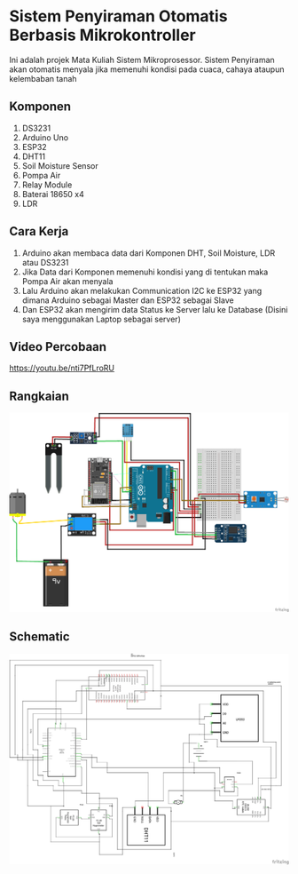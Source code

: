 # Sistem Penyiraman Otomatis Berbasis Mikrokontroller
Ini adalah projek Mata Kuliah Sistem Mikroprosessor.
Sistem Penyiraman akan otomatis menyala jika memenuhi kondisi pada cuaca, cahaya ataupun kelembaban tanah

## Komponen
<ol type="1">
  <li>DS3231</li>
  <li>Arduino Uno</li>
  <li>ESP32</li>
  <li>DHT11</li>
  <li>Soil Moisture Sensor</li>
  <li>Pompa Air</li>
  <li>Relay Module</li>
  <li>Baterai 18650 x4</li>
  <li>LDR</li>
</ol>

## Cara Kerja
<ol type="1">
  <li>Arduino akan membaca data dari Komponen DHT, Soil Moisture, LDR atau DS3231</li>
  <li>Jika Data dari Komponen memenuhi kondisi yang di tentukan maka Pompa Air akan menyala</li>
  <li>Lalu Arduino akan melakukan Communication I2C ke ESP32 yang dimana Arduino sebagai Master dan ESP32 sebagai Slave</li>
  <li>Dan ESP32 akan mengirim data Status ke Server lalu ke Database (Disini saya menggunakan Laptop sebagai server)</li>
</ol>

## Video Percobaan
https://youtu.be/nti7PfLroRU

## Rangkaian
<img src="Untitled Sketch_bb.png">

## Schematic
<img src="Untitled Sketch_schem.png">

